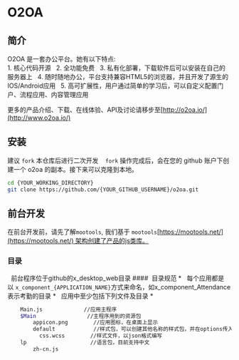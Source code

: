 O2OA
==========
## 简介
O2OA 是一套办公平台。她有以下特点\:    
1. 核心代码开源  
2. 全功能免费  
3. 私有化部署，下载软件后可以安装在自己的服务器上  
4. 随时随地办公，平台支持兼容HTML5的浏览器，并且开发了源生的IOS/Android应用  
5. 高可扩展性，用户通过简单的学习后，可以自定义配置门户、流程应用、内容管理应用  

更多的产品介绍、下载、在线体验、API及讨论请移步至[http://o2oa.io/](http://www.o2oa.io/)

## 安装
建议 `fork` 本仓库后进行二次开发   
`fork` 操作完成后，会在您的 github 账户下创建一个 o2oa 的副本。接下来可以克隆到本地。  
```bash  
cd {YOUR_WORKING_DIRECTORY}
git clone https://github.com/{YOUR_GITHUB_USERNAME}/o2oa.git  
```
## 前台开发
在前台开发前，请先了解`mootools`, 我们基于 `mootools`[https://mootools.net/](https://mootools.net/) 架构创建了产品的js类库。

### 目录
  前台程序位于github的x_desktop_web目录
####  目录规范
*   每个应用都是以 `x_component_{APPLICATION_NAME}`方式来命名，如x_component_Attendance表示考勤的目录
*   应用中至少包括下列文件及目录
*   
```bash
    Main.js             //应用主程序  
    $Main                //主程序用到的资源包  
        appicon.png        //应用图标，在桌面上显示  
        default            //样式包，可以创建其他名称的样式包，并在options传入到Main.js以改变页面风格  
          css.wcss        //样式文件，以json格式编写  
    lp                    //语言包，目前支持中文  
        zh-cn.js        
```
